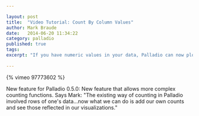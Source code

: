 ```yaml
---

layout: post
title:  "Video Tutorial: Count By Column Values"
author: Mark Braude
date:   2014-06-20 11:34:22
category: palladio
published: true
tags:
excerpt: "If you have numeric values in your data, Palladio can now plot those more easily than before."
 
---
```


{% vimeo 97773602 %}

New feature for Palladio 0.5.0: New feature that allows more complex counting functions. Says Mark: "The existing way of counting in Palladio involved rows of one's data...now what we can do is add our own counts and see those reflected in our visualizations."